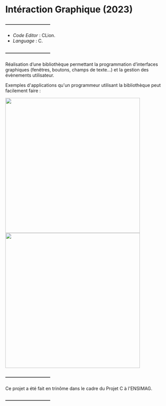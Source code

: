 # Intéraction Graphique (2023)

#### ――――――――――

- *Code Editor* : CLion.
- *Language* : C.

#### ――――――――――

Réalisation d’une bibliothèque permettant la programmation d’interfaces graphiques (fenêtres, boutons, champs de texte...) et la gestion des évènements utilisateur.

Exemples d'applications qu'un programmeur utilisant la bibliothèque peut facilement faire :

<img src="https://i.imgur.com/yhj5ufg.png" width="420">

<img src="https://i.imgur.com/7NwN9wJ.png" width="420">

#### ――――――――――

Ce projet a été fait en trinôme dans le cadre du Projet C à l'ENSIMAG.

#### ――――――――――

